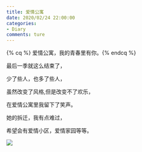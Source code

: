 ```yaml
---
title: 爱情公寓
date: 2020/02/24 22:00:00
categories:
- Diary
comments: ture
---
```



{% cq %}  爱情公寓，我的青春里有你。{% endcq %}

最后一季就这么结束了，

少了些人，也多了些人，

虽然改变了风格,但是改变不了欢乐，

在爱情公寓里我留下了笑声。

她的拆迁，我有点难过，

希望会有爱情小区，爱情家园等等。




![](https://s2.ax1x.com/2020/02/24/3JS7c9.png)